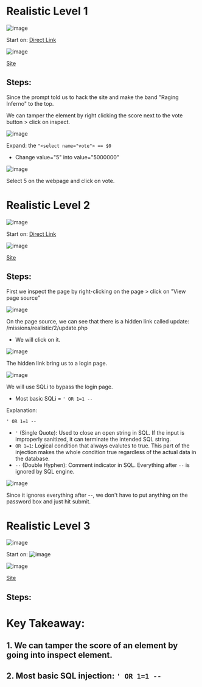 # Realistic Level 1

![image](https://github.com/user-attachments/assets/707e64a4-af3e-4623-85d7-5e31c42f213b)

Start on: [Direct Link](https://www.hackthissite.org/playlevel/1/)

![image](https://github.com/user-attachments/assets/b8a49a19-4ede-41b9-88ad-4218f167bf8d)

[Site](https://www.hackthissite.org/missions/realistic/1/)

## Steps:

Since the prompt told us to hack the site and make the band "Raging Inferno" to the top.

We can tamper the element by right clicking the score next to the vote button > click on inspect.

![image](https://github.com/user-attachments/assets/e8627a13-6a2e-474b-a3a5-8f919adad3f0)


Expand: the `"<select name="vote"> == $0`
- Change value="5" into value="5000000"

![image](https://github.com/user-attachments/assets/ccfb3bbf-0cb9-4fc5-9fd1-97e3a0b7fbe9)

Select 5 on the webpage and click on vote.

#

# Realistic Level 2

![image](https://github.com/user-attachments/assets/13dbe64a-1160-4fba-b185-6991bf8470bd)

Start on: [Direct Link](https://www.hackthissite.org/playlevel/2/)

![image](https://github.com/user-attachments/assets/62c7d5f7-26af-4cfc-9e7e-c837ddf0f457)

[Site](https://www.hackthissite.org/missions/realistic/2/)

## Steps:

First we inspect the page by right-clicking on the page > click on "View page source"

![image](https://github.com/user-attachments/assets/47aacc58-88b5-4363-8e41-963649fdeda9)

On the page source, we can see that there is a hidden link called update: /missions/realistic/2/update.php
- We will click on it.

![image](https://github.com/user-attachments/assets/c985ce2f-accc-4044-a264-9540877c8f92)

The hidden link bring us to a login page.

![image](https://github.com/user-attachments/assets/0b8dd7b1-e333-479c-aca5-74ce0c999c01)

We will use SQLi to bypass the login page.
- Most basic SQLi = `' OR 1=1 --`



Explanation:

`' OR 1=1 --`
- `'` (Single Quote): Used to close an open string in SQL. If the input is improperly sanitized, it can terminate the intended SQL string.
- `OR 1=1`: Logical condition that always evalutes to true. This part of the injection makes the whole condition  true regardless of the actual data in the database.
- `--` (Double Hyphen): Comment indicator in SQL. Everything after `--` is ignored by SQL engine.

![image](https://github.com/user-attachments/assets/0f5e4bb4-da20-413a-88a7-2d36944924f7)

Since it ignores everything after --, we don't have to put anything on the password box and just hit submit.

#

# Realistic Level 3

![image](https://github.com/user-attachments/assets/90735a53-1f7b-4b53-ad6d-c53f5f3ef1ef)

Start on: ![image](https://www.hackthissite.org/playlevel/3/)

![image](https://github.com/user-attachments/assets/162776be-99bc-48e8-b2aa-0cd2d7ad6f7b)

[Site](https://www.hackthissite.org/missions/realistic/3/)

## Steps:




# Key Takeaway:

## 1. We can tamper the score of an element by going into inspect element.

## 2. Most basic SQL injection: `' OR 1=1 --`
